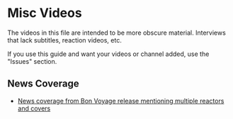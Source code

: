 # Misc Videos

The videos in this file are intended to be more obscure material.
Interviews that lack subtitles, reaction videos, etc.

If you use this guide and want your videos or channel added,
use the "Issues" section.

## News Coverage

* [News coverage from Bon Voyage release mentioning multiple reactors and covers](https://www.youtube.com/watch?v=D-uc8BsOwDs)
